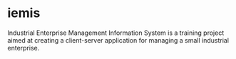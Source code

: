 # iemis
Industrial Enterprise Management Information System is a training project aimed at creating a client-server application for managing a small industrial enterprise.
